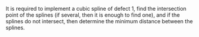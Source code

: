 It is required to implement a cubic spline of defect 1, find
the intersection point of the splines (if several, then it is enough to find one), and if
the splines do not intersect, then determine the minimum distance between
the splines.
